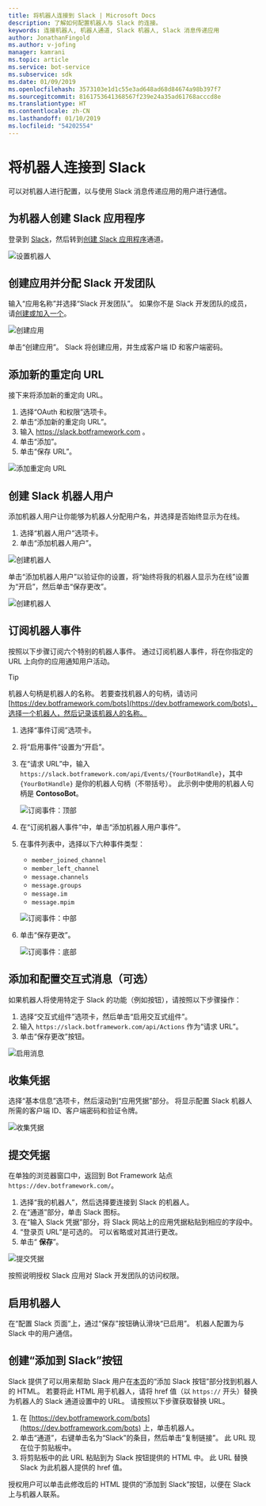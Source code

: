 ```yaml
---
title: 将机器人连接到 Slack | Microsoft Docs
description: 了解如何配置机器人与 Slack 的连接。
keywords: 连接机器人, 机器人通道, Slack 机器人, Slack 消息传递应用
author: JonathanFingold
ms.author: v-jofing
manager: kamrani
ms.topic: article
ms.service: bot-service
ms.subservice: sdk
ms.date: 01/09/2019
ms.openlocfilehash: 3573103e1d1c55e3ad648ad68d84674a98b397f7
ms.sourcegitcommit: 8161753641368567f239e24a35ad61768acccd8e
ms.translationtype: HT
ms.contentlocale: zh-CN
ms.lasthandoff: 01/10/2019
ms.locfileid: "54202554"
---
```

# <a name="connect-a-bot-to-slack"></a>将机器人连接到 Slack

可以对机器人进行配置，以与使用 Slack 消息传递应用的用户进行通信。

## <a name="create-a-slack-application-for-your-bot"></a>为机器人创建 Slack 应用程序

登录到 [Slack](https://slack.com/signin)，然后转到[创建 Slack 应用程序](https://api.slack.com/apps)通道。

![设置机器人](~/media/channels/slack-NewApp.png)

## <a name="create-an-app-and-assign-a-development-slack-team"></a>创建应用并分配 Slack 开发团队

输入“应用名称”并选择“Slack 开发团队”。 如果你不是 Slack 开发团队的成员，请[创建或加入一个](https://slack.com/)。

![创建应用](~/media/channels/slack-CreateApp.png)

单击“创建应用”。 Slack 将创建应用，并生成客户端 ID 和客户端密码。

## <a name="add-a-new-redirect-url"></a>添加新的重定向 URL

接下来将添加新的重定向 URL。

1. 选择“OAuth 和权限”选项卡。
2. 单击“添加新的重定向 URL”。
3. 输入 https://slack.botframework.com 。
4. 单击“添加”。
5. 单击“保存 URL”。

![添加重定向 URL](~/media/channels/slack-RedirectURL.png)

## <a name="create-a-slack-bot-user"></a>创建 Slack 机器人用户

添加机器人用户让你能够为机器人分配用户名，并选择是否始终显示为在线。

1. 选择“机器人用户”选项卡。
2. 单击“添加机器人用户”。

![创建机器人](~/media/channels/slack-CreateBot.png)

单击“添加机器人用户”以验证你的设置，将“始终将我的机器人显示为在线”设置为“开启”，然后单击“保存更改”。

![创建机器人](~/media/channels/slack-CreateApp-AddBotUser.png)

## <a name="subscribe-to-bot-events"></a>订阅机器人事件

按照以下步骤订阅六个特别的机器人事件。 通过订阅机器人事件，将在你指定的 URL 上向你的应用通知用户活动。

> [!TIP]
> 机器人句柄是机器人的名称。 若要查找机器人的句柄，请访问 [https://dev.botframework.com/bots](https://dev.botframework.com/bots)，选择一个机器人，然后记录该机器人的名称。

1. 选择“事件订阅”选项卡。
2. 将“启用事件”设置为“开启”。
3. 在“请求 URL”中，输入 `https://slack.botframework.com/api/Events/{YourBotHandle}`，其中 `{YourBotHandle}` 是你的机器人句柄（不带括号）。 此示例中使用的机器人句柄是 **ContosoBot**。

   ![订阅事件：顶部](~/media/channels/slack-SubscribeEvents-a.png)

4. 在“订阅机器人事件”中，单击“添加机器人用户事件”。
5. 在事件列表中，选择以下六种事件类型：
    * `member_joined_channel`
    * `member_left_channel`
    * `message.channels`
    * `message.groups`
    * `message.im`
    * `message.mpim`

   ![订阅事件：中部](~/media/channels/slack-SubscribeEvents-b.png)

6. 单击“保存更改”。

   ![订阅事件：底部](~/media/channels/slack-SubscribeEvents-c.png)

## <a name="add-and-configure-interactive-messages-optional"></a>添加和配置交互式消息（可选）

如果机器人将使用特定于 Slack 的功能（例如按钮），请按照以下步骤操作：

1. 选择“交互式组件”选项卡，然后单击“启用交互式组件”。
2. 输入 `https://slack.botframework.com/api/Actions` 作为“请求 URL”。
3. 单击“保存更改”按钮。

![启用消息](~/media/channels/slack-MessageURL.png)

## <a name="gather-credentials"></a>收集凭据

选择“基本信息”选项卡，然后滚动到“应用凭据”部分。
将显示配置 Slack 机器人所需的客户端 ID、客户端密码和验证令牌。

![收集凭据](~/media/channels/slack-AppCredentials.png)

## <a name="submit-credentials"></a>提交凭据

在单独的浏览器窗口中，返回到 Bot Framework 站点 `https://dev.botframework.com/`。

1. 选择“我的机器人”，然后选择要连接到 Slack 的机器人。
2. 在“通道”部分，单击 Slack 图标。
3. 在“输入 Slack 凭据”部分，将 Slack 网站上的应用凭据粘贴到相应的字段中。
4. “登录页 URL”是可选的。 可以省略或对其进行更改。
5. 单击“ **保存**”。

![提交凭据](~/media/channels/slack-SubmitCredentials.png)

按照说明授权 Slack 应用对 Slack 开发团队的访问权限。

## <a name="enable-the-bot"></a>启用机器人

在“配置 Slack 页面”上，通过“保存”按钮确认滑块“已启用”。
机器人配置为与 Slack 中的用户通信。

## <a name="create-an-add-to-slack-button"></a>创建“添加到 Slack”按钮

Slack 提供了可以用来帮助 Slack 用户在[本页](https://api.slack.com/docs/slack-button)的“添加 Slack 按钮”部分找到机器人的 HTML。
若要将此 HTML 用于机器人，请将 href 值（以 `https://` 开头）替换为机器人的 Slack 通道设置中的 URL。
请按照以下步骤获取替换 URL。

1. 在 [https://dev.botframework.com/bots](https://dev.botframework.com/bots) 上，单击机器人。
2. 单击“通道”，右键单击名为“Slack”的条目，然后单击“复制链接”。 此 URL 现在位于剪贴板中。
3. 将剪贴板中的此 URL 粘贴到为 Slack 按钮提供的 HTML 中。 此 URL 替换 Slack 为此机器人提供的 href 值。

授权用户可以单击此修改后的 HTML 提供的“添加到 Slack”按钮，以便在 Slack 上与机器人联系。
